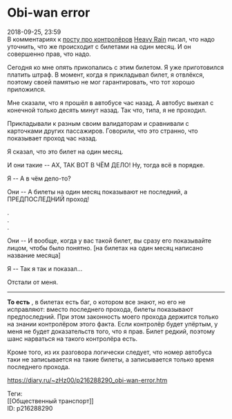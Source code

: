 Obi-wan error
==============

   
 2018-09-25, 23:59   
  В комментариях к  [посту про контролёров](Не%20верблюд[0])   [Heavy Rain](http://kogacz.diary.ru "dear j ournal")  писал, что надо уточнить, что же происходит с билетами на один месяц. И он совершенно прав, что надо.   
   
 Сегодня ко мне опять прикопались с этим билетом. Я уже приготовился платить штраф. В момент, когда я прикладывал билет, я отвлёкся, поэтому своей памятью не мог гарантировать, что тот хорошо приложился.   
   
 Мне сказали, что я прошёл в автобусе час назад. А автобус выехал с конечной только десять минут назад. Так что, типа, я не проходил.   
   
 Прикладывали к разным своим валидаторам и сравнивали с карточками других пассажиров. Говорили, что это странно, что показывает проход час назад.   
   
 Я сказал, что это билет на один месяц.   
   
 И они такие -- АХ, ТАК ВОТ В ЧЁМ ДЕЛО! Ну, тогда всё в порядке.   
   
 Я -- А в чём дело-то?   
   
 Они -- А билеты на один месяц показывают не последний, а ПРЕДПОСЛЕДНИЙ проход!   
   
 .   
 .   
 .   
   
 Они -- И вообще, когда у вас такой билет, вы сразу его показывайте лицом, чтобы было понятно. [на билетах на один месяц написано название месяца]   
   
 Я -- Так я так и показал...   
   
 Отстали от меня.   
   
 ***   
   
  **То есть**  , в билетах есть баг, о котором все знают, но его не исправляют: вместо последнего прохода, билеты показывают предпоследний. При этом законность моего прохода держится только на знании контролёром этого факта. Если контролёр будет упёртым, у меня не будет доказательств того, что я прав. Билет редкий, поэтому шанс нарваться на такого контролёра есть.   
   
 Кроме того, из их разговора логически следует, что номер автобуса таки не записывается на такие билеты, а записывается только время последнего прохода.   
    
 <https://diary.ru/~zHz00/p216288290_obi-wan-error.htm>   
   
 Теги:   
 [[Общественный транспорт]]   
 ID: p216288290